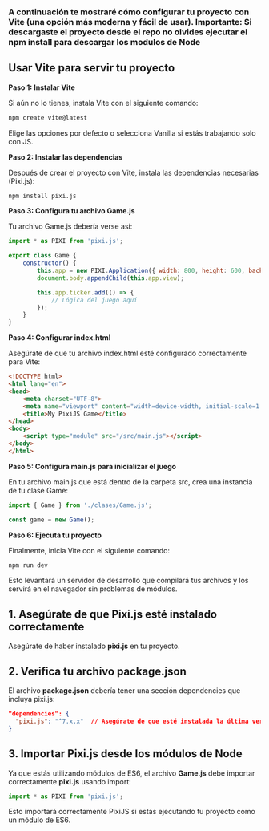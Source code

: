 

### A continuación te mostraré cómo configurar tu proyecto con Vite (una opción más moderna y fácil de usar). **Importante: Si descargaste el proyecto desde el repo no olvides ejecutar el npm install para descargar los modulos de Node**

## Usar Vite para servir tu proyecto
**Paso 1: Instalar Vite**

Si aún no lo tienes, instala Vite con el siguiente comando:

```bash
npm create vite@latest
```
Elige las opciones por defecto o selecciona Vanilla si estás trabajando solo con JS.

**Paso 2: Instalar las dependencias**

Después de crear el proyecto con Vite, instala las dependencias necesarias (Pixi.js):

```bash
npm install pixi.js
```
**Paso 3: Configura tu archivo Game.js**

Tu archivo Game.js debería verse así:

```js
import * as PIXI from 'pixi.js';

export class Game {
    constructor() {
        this.app = new PIXI.Application({ width: 800, height: 600, backgroundColor: 0x1099bb });
        document.body.appendChild(this.app.view);

        this.app.ticker.add(() => {
            // Lógica del juego aquí
        });
    }
}
```
**Paso 4: Configurar index.html**

Asegúrate de que tu archivo index.html esté configurado correctamente para Vite:

```html
<!DOCTYPE html>
<html lang="en">
<head>
    <meta charset="UTF-8">
    <meta name="viewport" content="width=device-width, initial-scale=1.0">
    <title>My PixiJS Game</title>
</head>
<body>
    <script type="module" src="/src/main.js"></script>
</body>
</html>
```
**Paso 5: Configura main.js para inicializar el juego**

En tu archivo main.js que está dentro de la carpeta src, crea una instancia de tu clase Game:

```js
import { Game } from './clases/Game.js';

const game = new Game();
```
**Paso 6: Ejecuta tu proyecto**

Finalmente, inicia Vite con el siguiente comando:

```bash
npm run dev
```
Esto levantará un servidor de desarrollo que compilará tus archivos y los servirá en el navegador sin problemas de módulos.

## 1. Asegúrate de que Pixi.js esté instalado correctamente
Asegúrate de haber instalado **pixi.js** en tu proyecto. 

## 2. Verifica tu archivo package.json
El archivo **package.json** debería tener una sección dependencies que incluya pixi.js:

```json
"dependencies": {
  "pixi.js": "^7.x.x"  // Asegúrate de que esté instalada la última versión
}
```
## 3. Importar Pixi.js desde los módulos de Node
Ya que estás utilizando módulos de ES6, el archivo **Game.js** debe importar correctamente **pixi.js** usando import:

```js
import * as PIXI from 'pixi.js';
```
Esto importará correctamente PixiJS si estás ejecutando tu proyecto como un módulo de ES6.


